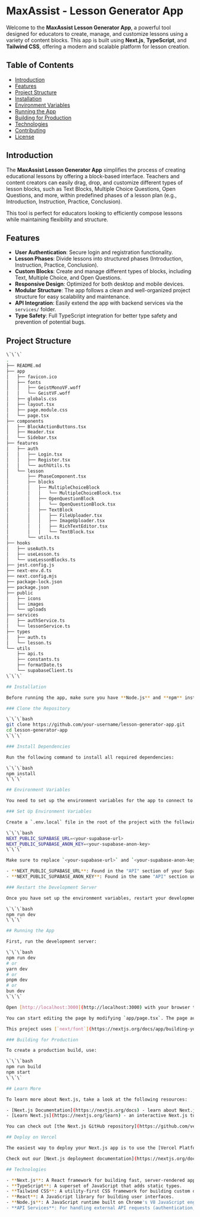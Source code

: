 
# MaxAssist - Lesson Generator App

Welcome to the **MaxAssist Lesson Generator App**, a powerful tool designed for educators to create, manage, and customize lessons using a variety of content blocks. This app is built using **Next.js**, **TypeScript**, and **Tailwind CSS**, offering a modern and scalable platform for lesson creation.

## Table of Contents

- [Introduction](#introduction)
- [Features](#features)
- [Project Structure](#project-structure)
- [Installation](#installation)
- [Environment Variables](#environment-variables)
- [Running the App](#running-the-app)
- [Building for Production](#building-for-production)
- [Technologies](#technologies)
- [Contributing](#contributing)
- [License](#license)

## Introduction

The **MaxAssist Lesson Generator App** simplifies the process of creating educational lessons by offering a block-based interface. Teachers and content creators can easily drag, drop, and customize different types of lesson blocks, such as Text Blocks, Multiple Choice Questions, Open Questions, and more, within predefined phases of a lesson plan (e.g., Introduction, Instruction, Practice, Conclusion).

This tool is perfect for educators looking to efficiently compose lessons while maintaining flexibility and structure.

## Features

- **User Authentication**: Secure login and registration functionality.
- **Lesson Phases**: Divide lessons into structured phases (Introduction, Instruction, Practice, Conclusion).
- **Custom Blocks**: Create and manage different types of blocks, including Text, Multiple Choice, and Open Questions.
- **Responsive Design**: Optimized for both desktop and mobile devices.
- **Modular Structure**: The app follows a clean and well-organized project structure for easy scalability and maintenance.
- **API Integration**: Easily extend the app with backend services via the `services/` folder.
- **Type Safety**: Full TypeScript integration for better type safety and prevention of potential bugs.

## Project Structure

```bash
\`\`\`
.
├── README.md
├── app
│   ├── favicon.ico
│   ├── fonts
│   │   ├── GeistMonoVF.woff
│   │   └── GeistVF.woff
│   ├── globals.css
│   ├── layout.tsx
│   ├── page.module.css
│   └── page.tsx
├── components
│   ├── BlockActionButtons.tsx
│   ├── Header.tsx
│   └── Sidebar.tsx
├── features
│   ├── auth
│   │   ├── Login.tsx
│   │   ├── Register.tsx
│   │   └── authUtils.ts
│   └── lesson
│       ├── PhaseComponent.tsx
│       ├── blocks
│       │   ├── MultipleChoiceBlock
│       │   │   └── MultipleChoiceBlock.tsx
│       │   ├── OpenQuestionBlock
│       │   │   └── OpenQuestionBlock.tsx
│       │   ├── TextBlock
│       │   │   ├── FileUploader.tsx
│       │   │   ├── ImageUploader.tsx
│       │   │   ├── RichTextEditor.tsx
│       │   │   └── TextBlock.tsx
│       └── utils.ts
├── hooks
│   ├── useAuth.ts
│   ├── useLesson.ts
│   └── useLessonBlocks.ts
├── jest.config.js
├── next-env.d.ts
├── next.config.mjs
├── package-lock.json
├── package.json
├── public
│   ├── icons
│   ├── images
│   └── uploads
├── services
│   ├── authService.ts
│   └── lessonService.ts
├── types
│   ├── auth.ts
│   └── lesson.ts
└── utils
    ├── api.ts
    ├── constants.ts
    ├── formatDate.ts
    └── supabaseClient.ts
\`\`\`

## Installation

Before running the app, make sure you have **Node.js** and **npm** installed. You can download Node.js [here](https://nodejs.org/).

### Clone the Repository

\`\`\`bash
git clone https://github.com/your-username/lesson-generator-app.git
cd lesson-generator-app
\`\`\`

### Install Dependencies

Run the following command to install all required dependencies:

\`\`\`bash
npm install
\`\`\`

## Environment Variables

You need to set up the environment variables for the app to connect to Supabase.

### Set Up Environment Variables

Create a `.env.local` file in the root of the project with the following variables:

\`\`\`bash
NEXT_PUBLIC_SUPABASE_URL=<your-supabase-url>
NEXT_PUBLIC_SUPABASE_ANON_KEY=<your-supabase-anon-key>
\`\`\`

Make sure to replace `<your-supabase-url>` and `<your-supabase-anon-key>` with the values from your Supabase project. You can find these values in the Supabase dashboard:

- **NEXT_PUBLIC_SUPABASE_URL**: Found in the "API" section of your Supabase project, under the "Project URL" field.
- **NEXT_PUBLIC_SUPABASE_ANON_KEY**: Found in the same "API" section under the "anon public" key field.

### Restart the Development Server

Once you have set up the environment variables, restart your development server for the changes to take effect:

\`\`\`bash
npm run dev
\`\`\`

## Running the App

First, run the development server:

\`\`\`bash
npm run dev
# or
yarn dev
# or
pnpm dev
# or
bun dev
\`\`\`

Open [http://localhost:3000](http://localhost:3000) with your browser to see the result.

You can start editing the page by modifying `app/page.tsx`. The page auto-updates as you edit the file.

This project uses [`next/font`](https://nextjs.org/docs/app/building-your-application/optimizing/fonts) to automatically optimize and load [Geist](https://vercel.com/font), a new font family for Vercel.

### Building for Production

To create a production build, use:

\`\`\`bash
npm run build
npm start
\`\`\`

## Learn More

To learn more about Next.js, take a look at the following resources:

- [Next.js Documentation](https://nextjs.org/docs) - learn about Next.js features and API.
- [Learn Next.js](https://nextjs.org/learn) - an interactive Next.js tutorial.

You can check out [the Next.js GitHub repository](https://github.com/vercel/next.js) - your feedback and contributions are welcome!

## Deploy on Vercel

The easiest way to deploy your Next.js app is to use the [Vercel Platform](https://vercel.com/new?utm_medium=default-template&filter=next.js&utm_source=create-next-app&utm_campaign=create-next-app-readme) from the creators of Next.js.

Check out our [Next.js deployment documentation](https://nextjs.org/docs/app/building-your-application/deploying) for more details.

## Technologies

- **Next.js**: A React framework for building fast, server-rendered applications.
- **TypeScript**: A superset of JavaScript that adds static types.
- **Tailwind CSS**: A utility-first CSS framework for building custom designs quickly.
- **React**: A JavaScript library for building user interfaces.
- **Node.js**: A JavaScript runtime built on Chrome's V8 JavaScript engine.
- **API Services**: For handling external API requests (authentication, lesson management).